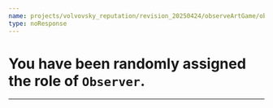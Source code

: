 ```yaml
---
name: projects/volvovsky_reputation/revision_20250424/observeArtGame/observe_collector_agent_interaction.md
type: noResponse
---
```


# You have been randomly assigned the role of `Observer`.

---
